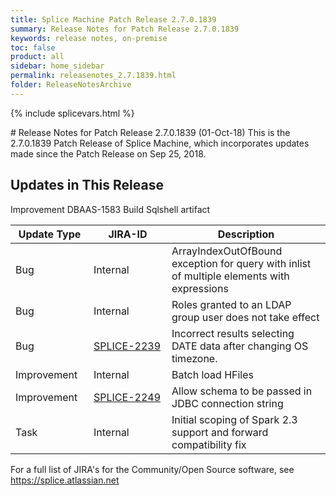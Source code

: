 ```yaml
---
title: Splice Machine Patch Release 2.7.0.1839
summary: Release Notes for Patch Release 2.7.0.1839
keywords: release notes, on-premise
toc: false
product: all
sidebar: home_sidebar
permalink: releasenotes_2.7.1839.html
folder: ReleaseNotesArchive
---
```

{% include splicevars.html %}
<section>
<div class="TopicContent" data-swiftype-index="true" markdown="1">
# Release Notes for Patch Release 2.7.0.1839 (01-Oct-18)
This is the 2.7.0.1839 Patch Release of Splice Machine, which incorporates updates made since the Patch Release on Sep 25, 2018.

## Updates in This Release
<table>
    <col width="125px" />
    <col width="125px" />
    <col />
    <thead>
        <tr>
            <th>Update Type</th>
            <th>JIRA-ID</th>
            <th>Description</th>
        </tr>
    </thead>
    <tbody>
        <tr>
            <td> Bug</td>
            <td>Internal</td>
            <td>ArrayIndexOutOfBound exception for query with inlist of multiple elements with expressions</td>
        </tr>
        <tr>
            <td> Bug</td>
            <td>Internal</td>
            <td>Roles granted to an LDAP group user does not take effect</td>
        </tr>
        <tr>
            <td> Bug</td>
            <td><a href="https://splice.atlassian.net/browse/SPLICE-2239" target="_blank">SPLICE-2239</a></td>
            <td>Incorrect results selecting DATE data after changing OS timezone.</td>
        </tr>
        <tr>
            <td> Improvement</td>
            <td>Internal</td>
            <td>Batch load HFiles</td>
        </tr>
         Improvement DBAAS-1583 Build Sqlshell artifact
        <tr>
            <td> Improvement</td>
            <td><a href="https://splice.atlassian.net/browse/SPLICE-2249" target="_blank">SPLICE-2249</a></td>
            <td>Allow schema to be passed in JDBC connection string</td>
        </tr>
        <tr>
            <td> Task</td>
            <td>Internal</td>
            <td>Initial scoping of Spark 2.3 support and forward compatibility fix</td>
        </tr>
    </tbody>
</table>

For a full list of JIRA's for the Community/Open Source software, see <https://splice.atlassian.net>

</div>
</section>
